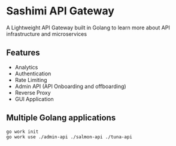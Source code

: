 # Sashimi API Gateway

<p>A Lightweight API Gateway built in Golang to learn more about API infrastructure and microservices</p>

## Features 
- Analytics
- Authentication
- Rate Limiting
- Admin API (API Onboarding and offboarding)
- Reverse Proxy
- GUI Application 

## Multiple Golang applications
```
go work init
go work use ./admin-api ./salmon-api ./tuna-api
```
